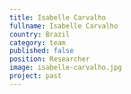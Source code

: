 ```yaml
---
title: Isabelle Carvalho
fullname: Isabelle Carvalho
country: Brazil
category: team
published: false
position: Researcher
image: isabelle-carvalho.jpg
project: past
---
```


